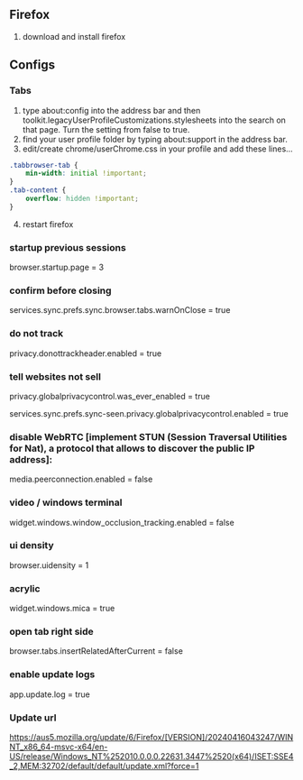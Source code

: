 ## Firefox

1. download and install firefox

## Configs

### Tabs

1. type about:config into the address bar and then toolkit.legacyUserProfileCustomizations.stylesheets into the search on that page. Turn the setting from false to true.
2. find your user profile folder by typing about:support in the address bar.
3. edit/create chrome/userChrome.css in your profile and add these lines...

```css 
.tabbrowser-tab {
    min-width: initial !important;
}
.tab-content {
    overflow: hidden !important;
}
```

4. restart firefox

### startup previous sessions

browser.startup.page = 3

### confirm before closing

services.sync.prefs.sync.browser.tabs.warnOnClose = true

### do not track

privacy.donottrackheader.enabled = true

### tell websites not sell

privacy.globalprivacycontrol.was_ever_enabled = true

services.sync.prefs.sync-seen.privacy.globalprivacycontrol.enabled = true

### disable WebRTC [implement STUN (Session Traversal Utilities for Nat), a protocol that allows to discover the public IP address]:  

media.peerconnection.enabled = false

### video / windows terminal

widget.windows.window_occlusion_tracking.enabled = false

### ui density

browser.uidensity = 1

### acrylic
widget.windows.mica = true

### open tab right side

browser.tabs.insertRelatedAfterCurrent = false

### enable update logs

app.update.log = true

### Update url

https://aus5.mozilla.org/update/6/Firefox/[VERSION]/20240416043247/WINNT_x86_64-msvc-x64/en-US/release/Windows_NT%252010.0.0.0.22631.3447%2520(x64)/ISET:SSE4_2,MEM:32702/default/default/update.xml?force=1

